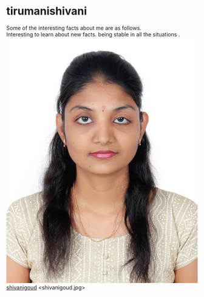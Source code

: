 # tirumanishivani
Some of the interesting facts about me are as follows.<br>
Interesting to learn about new facts.
being stable in all the situations .
![shivanigoud](shivanigoud.jpg)
[shivanigoud](shivanigoud.jpg)
<shivanigoud.jpg>

